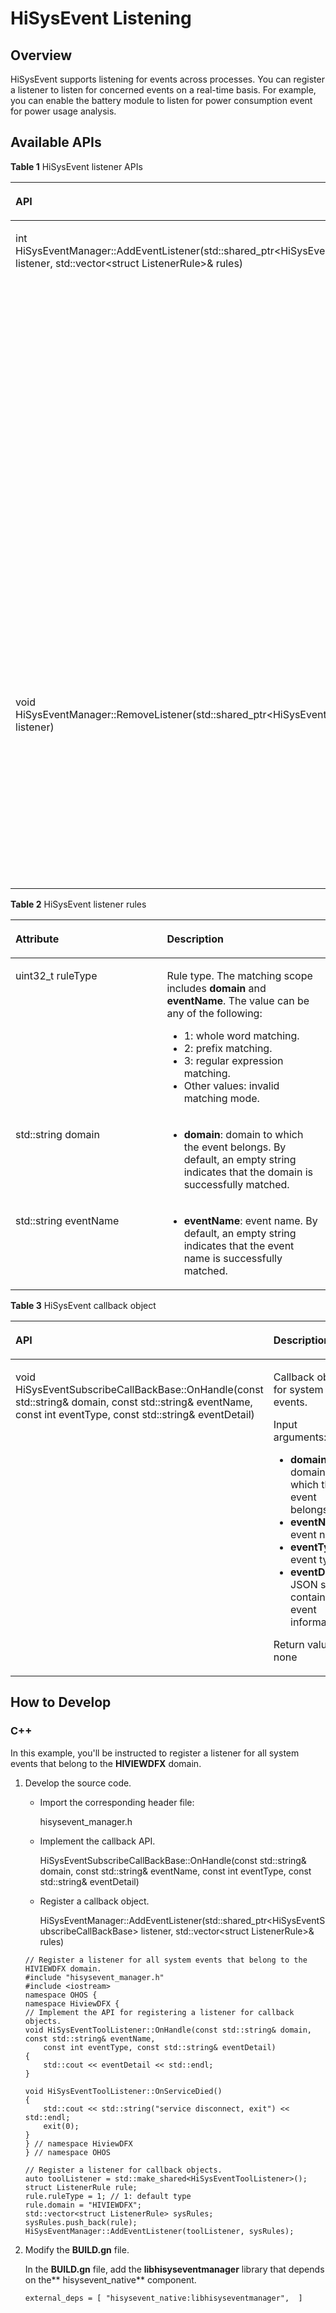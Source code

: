 # HiSysEvent Listening<a name="EN-US_TOPIC_0000001185655868"></a>

## Overview<a name="section315316685112"></a>

HiSysEvent supports listening for events across processes. You can register a listener to listen for concerned events on a real-time basis. For example, you can enable the battery module to listen for power consumption event for power usage analysis.

## Available APIs<a name="section0342191810519"></a>

**Table  1**  HiSysEvent listener APIs

<a name="table1844019587496"></a>
<table><thead align="left"><tr id="row1440058184916"><th class="cellrowborder" valign="top" width="48.120000000000005%" id="mcps1.2.3.1.1"><p id="p19441135844915"><a name="p19441135844915"></a><a name="p19441135844915"></a>API</p>
</th>
<th class="cellrowborder" valign="top" width="51.88%" id="mcps1.2.3.1.2"><p id="p13441195815491"><a name="p13441195815491"></a><a name="p13441195815491"></a>Description</p>
</th>
</tr>
</thead>
<tbody><tr id="row16441155818499"><td class="cellrowborder" valign="top" width="48.120000000000005%" headers="mcps1.2.3.1.1 "><p id="p877916438211"><a name="p877916438211"></a><a name="p877916438211"></a>int HiSysEventManager::AddEventListener(std::shared_ptr&lt;HiSysEventSubscribeCallBackBase&gt; listener, std::vector&lt;struct ListenerRule&gt;&amp; rules)</p>
</td>
<td class="cellrowborder" valign="top" width="51.88%" headers="mcps1.2.3.1.2 "><p id="p14727325133216"><a name="p14727325133216"></a><a name="p14727325133216"></a>Registers a listener for system events. You can listen for certain events by specifying rules.</p>
<p id="p167271525203213"><a name="p167271525203213"></a><a name="p167271525203213"></a>Input arguments:</p>
<a name="ul6717142214919"></a><a name="ul6717142214919"></a><ul id="ul6717142214919"><li><strong id="b5330432115819"><a name="b5330432115819"></a><a name="b5330432115819"></a>listener</strong>: callback object for system events.</li><li><strong id="b1518805912597"><a name="b1518805912597"></a><a name="b1518805912597"></a>rules</strong>: rules for event listening.</li></ul>
<p id="p83591223153818"><a name="p83591223153818"></a><a name="p83591223153818"></a>Return values</p>
<a name="ul12105842111913"></a><a name="ul12105842111913"></a><ul id="ul12105842111913"><li><strong id="b117641849702"><a name="b117641849702"></a><a name="b117641849702"></a>0</strong>: Repeated registration is successful.</li><li><strong id="b2682415314"><a name="b2682415314"></a><a name="b2682415314"></a>1</strong>: Initial registration is successful.</li><li>Other values: Registration has failed.</li></ul>
</td>
</tr>
<tr id="row910319443242"><td class="cellrowborder" valign="top" width="48.120000000000005%" headers="mcps1.2.3.1.1 "><p id="p15104154411248"><a name="p15104154411248"></a><a name="p15104154411248"></a>void HiSysEventManager::RemoveListener(std::shared_ptr&lt;HiSysEventSubscribeCallBackBase&gt; listener)</p>
</td>
<td class="cellrowborder" valign="top" width="51.88%" headers="mcps1.2.3.1.2 "><p id="p1104194420248"><a name="p1104194420248"></a><a name="p1104194420248"></a>Removes the listener for system events.</p>
<p id="p7943171095411"><a name="p7943171095411"></a><a name="p7943171095411"></a>Input arguments:</p>
<a name="ul894321075411"></a><a name="ul894321075411"></a><ul id="ul894321075411"><li><strong id="b178371510181317"><a name="b178371510181317"></a><a name="b178371510181317"></a>listener</strong>: callback object for system events.</li></ul>
<p id="p9744631162515"><a name="p9744631162515"></a><a name="p9744631162515"></a>Return value: none</p>
</td>
</tr>
</tbody>
</table>

**Table  2**  HiSysEvent listener rules

<a name="table1144011610564"></a>
<table><thead align="left"><tr id="row124411716175611"><th class="cellrowborder" valign="top" width="48.11%" id="mcps1.2.3.1.1"><p id="p19441151675610"><a name="p19441151675610"></a><a name="p19441151675610"></a>Attribute</p>
</th>
<th class="cellrowborder" valign="top" width="51.89%" id="mcps1.2.3.1.2"><p id="p16441171616563"><a name="p16441171616563"></a><a name="p16441171616563"></a>Description</p>
</th>
</tr>
</thead>
<tbody><tr id="row174411216105615"><td class="cellrowborder" valign="top" width="48.11%" headers="mcps1.2.3.1.1 "><p id="p496413536613"><a name="p496413536613"></a><a name="p496413536613"></a><span>uint32_t</span> ruleType</p>
</td>
<td class="cellrowborder" valign="top" width="51.89%" headers="mcps1.2.3.1.2 "><p id="p94416160565"><a name="p94416160565"></a><a name="p94416160565"></a>Rule type. The matching scope includes <strong id="b638713414175"><a name="b638713414175"></a><a name="b638713414175"></a>domain</strong> and <strong id="b128648618171"><a name="b128648618171"></a><a name="b128648618171"></a>eventName</strong>. The value can be any of the following:</p>
<a name="ul1652866141814"></a><a name="ul1652866141814"></a><ul id="ul1652866141814"><li>1: whole word matching.</li><li>2: prefix matching.</li><li>3: regular expression matching.</li><li>Other values: invalid matching mode.</li></ul>
</td>
</tr>
<tr id="row64411816125614"><td class="cellrowborder" valign="top" width="48.11%" headers="mcps1.2.3.1.1 "><p id="p1258135313712"><a name="p1258135313712"></a><a name="p1258135313712"></a>std::string domain</p>
</td>
<td class="cellrowborder" valign="top" width="51.89%" headers="mcps1.2.3.1.2 "><a name="ul14905926102311"></a><a name="ul14905926102311"></a><ul id="ul14905926102311"><li><strong id="b152431514132110"><a name="b152431514132110"></a><a name="b152431514132110"></a>domain</strong>: domain to which the event belongs. By default, an empty string indicates that the domain is successfully matched.</li></ul>
</td>
</tr>
<tr id="row244161615619"><td class="cellrowborder" valign="top" width="48.11%" headers="mcps1.2.3.1.1 "><p id="p227913101887"><a name="p227913101887"></a><a name="p227913101887"></a>std::string eventName</p>
</td>
<td class="cellrowborder" valign="top" width="51.89%" headers="mcps1.2.3.1.2 "><a name="ul248063132319"></a><a name="ul248063132319"></a><ul id="ul248063132319"><li><strong id="b197622401229"><a name="b197622401229"></a><a name="b197622401229"></a>eventName</strong>: event name. By default, an empty string indicates that the event name is successfully matched.</li></ul>
</td>
</tr>
</tbody>
</table>

**Table  3**  HiSysEvent callback object

<a name="table1011703742711"></a>
<table><thead align="left"><tr id="row121187375270"><th class="cellrowborder" valign="top" width="48.25%" id="mcps1.2.3.1.1"><p id="p2118143782719"><a name="p2118143782719"></a><a name="p2118143782719"></a>API</p>
</th>
<th class="cellrowborder" valign="top" width="51.74999999999999%" id="mcps1.2.3.1.2"><p id="p4118037152710"><a name="p4118037152710"></a><a name="p4118037152710"></a>Description</p>
</th>
</tr>
</thead>
<tbody><tr id="row111823719274"><td class="cellrowborder" valign="top" width="48.25%" headers="mcps1.2.3.1.1 "><p id="p161181537112712"><a name="p161181537112712"></a><a name="p161181537112712"></a>void HiSysEventSubscribeCallBackBase::OnHandle(const std::string&amp; domain, const std::string&amp; eventName, const int eventType, const std::string&amp; eventDetail)</p>
</td>
<td class="cellrowborder" valign="top" width="51.74999999999999%" headers="mcps1.2.3.1.2 "><p id="p1772213111011"><a name="p1772213111011"></a><a name="p1772213111011"></a>Callback object for system events.</p>
<p id="p182081719151016"><a name="p182081719151016"></a><a name="p182081719151016"></a>Input arguments:</p>
<a name="ul02091819131015"></a><a name="ul02091819131015"></a><ul id="ul02091819131015"><li><strong id="b19691125212280"><a name="b19691125212280"></a><a name="b19691125212280"></a>domain</strong>: domain to which the event belongs.</li><li><strong id="b144121713192910"><a name="b144121713192910"></a><a name="b144121713192910"></a>eventName</strong>: event name.</li><li><strong id="b410512122915"><a name="b410512122915"></a><a name="b410512122915"></a>eventType</strong>: event type.</li><li><strong id="b89521717103013"><a name="b89521717103013"></a><a name="b89521717103013"></a>eventDetail</strong>: JSON string containing event information.</li></ul>
<p id="p18209419201010"><a name="p18209419201010"></a><a name="p18209419201010"></a>Return value: none</p>
</td>
</tr>
</tbody>
</table>

## How to Develop<a name="section123181432175110"></a>

### **C++**<a name="section2016116181902"></a>

In this example, you'll be instructed to register a listener for all system events that belong to the  **HIVIEWDFX**  domain.

1.  Develop the source code.

    -   Import the corresponding header file:

        hisysevent\_manager.h

    -   Implement the callback API.

        HiSysEventSubscribeCallBackBase::OnHandle\(const std::string& domain, const std::string& eventName, const int eventType, const std::string& eventDetail\)

    -   Register a callback object.

        HiSysEventManager::AddEventListener\(std::shared\_ptr<HiSysEventSubscribeCallBackBase\> listener, std::vector<struct ListenerRule\>& rules\)


    ```
    // Register a listener for all system events that belong to the HIVIEWDFX domain.
    #include "hisysevent_manager.h"
    #include <iostream>
    namespace OHOS {
    namespace HiviewDFX {
    // Implement the API for registering a listener for callback objects.
    void HiSysEventToolListener::OnHandle(const std::string& domain, const std::string& eventName,
        const int eventType, const std::string& eventDetail)
    {
        std::cout << eventDetail << std::endl;
    }
    
    void HiSysEventToolListener::OnServiceDied()
    {
        std::cout << std::string("service disconnect, exit") << std::endl;
        exit(0);
    }
    } // namespace HiviewDFX
    } // namespace OHOS
    
    // Register a listener for callback objects.
    auto toolListener = std::make_shared<HiSysEventToolListener>();
    struct ListenerRule rule;
    rule.ruleType = 1; // 1: default type
    rule.domain = "HIVIEWDFX";
    std::vector<struct ListenerRule> sysRules;
    sysRules.push_back(rule);
    HiSysEventManager::AddEventListener(toolListener, sysRules);
    ```

2.  Modify the  **BUILD.gn**  file.

    In the  **BUILD.gn**  file, add the  **libhisyseventmanager**  library that depends on the** hisysevent\_native**  component.

    ```
    external_deps = [ "hisysevent_native:libhisyseventmanager",  ]
    ```


